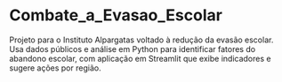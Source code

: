 # Combate_a_Evasao_Escolar
Projeto para o Instituto Alpargatas voltado à redução da evasão escolar. Usa dados públicos e análise em Python para identificar fatores do abandono escolar, com aplicação em Streamlit que exibe indicadores e sugere ações por região.
